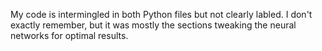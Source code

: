 My code is intermingled in both Python files but not clearly labled.  I don't exactly remember, but it was mostly the sections tweaking the neural networks for optimal results.